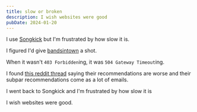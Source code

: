 ```yaml
---
title: slow or broken
description: I wish websites were good
pubDate: 2024-01-20
---
```


I use [Songkick](https://www.songkick.com/) but I'm frustrated by how slow it is.

I figured I'd give [bandsintown](https://www.bandsintown.com/) a shot.

When it wasn't `403 Forbidden`ing, it was `504 Gateway Timeout`ing.

I found [this reddit thread](https://www.reddit.com/r/Concerts/comments/114xu60/songkick_vs_bandsintown/) saying their recommendations are worse and their subpar recommendations come as a lot of emails.

I went back to Songkick and I'm frustrated by how slow it is

I wish websites were good.
